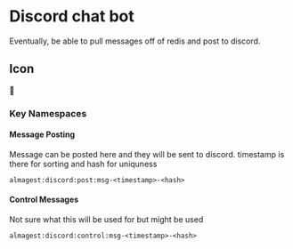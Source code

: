 # Discord chat bot
Eventually, be able to pull messages off of redis and post to discord.

## Icon
💬

### Key Namespaces
#### Message Posting
Message can be posted here and they will be sent to discord.
timestamp is there for sorting and hash for uniquness
```
almagest:discord:post:msg-<timestamp>-<hash>
```

#### Control Messages
Not sure what this will be used for but might be used
```
almagest:discord:control:msg-<timestamp>-<hash>
```
